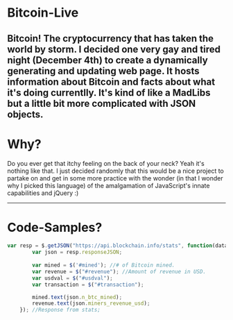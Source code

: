 # Bitcoin-Live
Bitcoin! The cryptocurrency that has taken the world by storm. I decided one very gay and tired night (December 4th) to create a dynamically generating and updating web page.
It hosts information about Bitcoin and facts about what it's doing currentlly. It's kind of like a MadLibs but a little bit more complicated with JSON objects.
-----

# Why?
Do you ever get that itchy feeling on the back of your neck? Yeah it's nothing like that. I just decided randomly that this would be a nice project to partake on and get in some more
practice with the wonder (in that I wonder why I picked this language) of the amalgamation of JavaScript's innate capabilities and jQuery :)

-----

# Code-Samples?
```javascript
var resp = $.getJSON("https://api.blockchain.info/stats", function(data) {
        var json = resp.responseJSON;
        
        var mined = $('#mined'); //# of Bitcoin mined.
        var revenue = $("#revenue"); //Amount of revenue in USD.
        var usdval = $("#usdval");
        var transaction = $("#transaction");

        mined.text(json.n_btc_mined);
        revenue.text(json.miners_revenue_usd);
    }); //Response from stats;
```